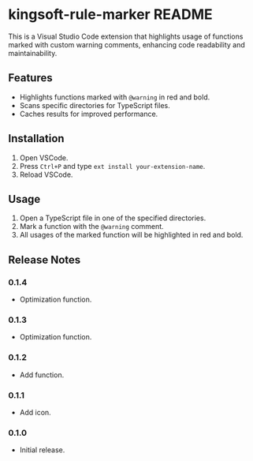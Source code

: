 # kingsoft-rule-marker README

This is a Visual Studio Code extension that highlights usage of functions marked with custom warning comments, enhancing code readability and maintainability.

## Features

- Highlights functions marked with `@warning` in red and bold.
- Scans specific directories for TypeScript files.
- Caches results for improved performance.

## Installation

1. Open VSCode.
2. Press `Ctrl+P` and type `ext install your-extension-name`.
3. Reload VSCode.

## Usage

1. Open a TypeScript file in one of the specified directories.
2. Mark a function with the `@warning` comment.
3. All usages of the marked function will be highlighted in red and bold.

## Release Notes

### 0.1.4

- Optimization function.

### 0.1.3

- Optimization function.

### 0.1.2

- Add function.

### 0.1.1

- Add icon.

### 0.1.0

- Initial release.

